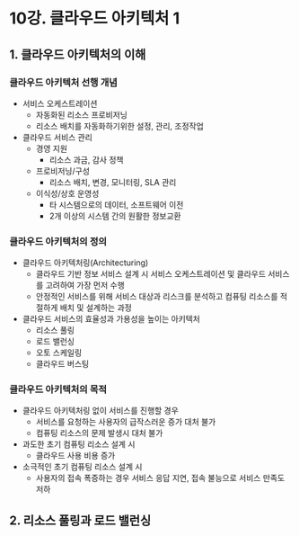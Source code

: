 # 10강. 클라우드 아키텍처 1

## 1. 클라우드 아키텍처의 이해

### 클라우드 아키텍처 선행 개념

- 서비스 오케스트레이션
  - 자동화된 리소스 프로비저닝
  - 리소스 배치를 자동화하기위한 설정, 관리, 조정작업
- 클라우드 서비스 관리
  - 경영 지원
    - 리소스 과금, 감사 정책
  - 프로비저닝/구성
    - 리소스 배치, 변경, 모니터링, SLA 관리
  - 이식성/상호 운영성
    - 타 시스템으로의 데이터, 소프트웨어 이전
    - 2개 이상의 시스템 간의 원활한 정보교환



### 클라우드 아키텍처의 정의

- 클라우드 아키텍처링(Architecturing)
  - 클라우드 기반 정보 서비스 설계 시 서비스 오케스트레이션 및 클라우드 서비스를 고려하여 가장 먼저 수행
  - 안정적인 서비스를 위해 서비스 대상과 리스크를 분석하고 컴퓨팅 리소스를 적절하게 배치 및 설계하는 과정
- 클라우드 서비스의 효율성과 가용성을 높이는 아키텍처
  - 리소스 풀링
  - 로드 밸런싱
  - 오토 스케일링
  - 클라우드 버스팅



### 클라우드 아키텍처의 목적

- 클라우드 아키텍처링 없이 서비스를 진행할 경우
  - 서비스를 요청하는 사용자의 급작스러운 증가 대처 불가
  - 컴퓨팅 리소스의 문제 발생시 대처 불가
- 과도한 초기 컴퓨팅 리소스 설계 시
  - 클라우드 사용 비용 증가
- 소극적인 초기 컴퓨팅 리소스 설계 시
  - 사용자의 접속 폭증하는 경우 서비스 응답 지연, 접속 불능으로 서비스 만족도 저하



## 2. 리소스 풀링과 로드 밸런싱

